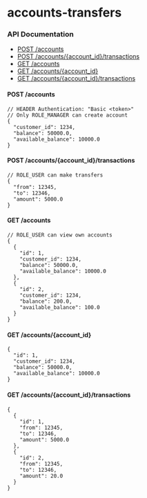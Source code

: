 # accounts-transfers

### API Documentation
* [POST /accounts](https://github.com/CS203-project/accounts-transfers#post-accounts)
* [POST /accounts/{account_id}/transactions](https://github.com/CS203-project/accounts-transfers#post-accountsaccount_idtransactions)
* [GET /accounts](https://github.com/CS203-project/accounts-transfers#get-accounts)
* [GET /accounts/{account_id}](https://github.com/CS203-project/accounts-transfers#get-accountsaccount_id)
* [GET /accounts/{account_id}/transactions](https://github.com/CS203-project/accounts-transfers#get-accountsaccount_idtransactions)

#### POST /accounts
```
// HEADER Authentication: "Basic <token>"
// Only ROLE_MANAGER can create account
{
  "customer_id": 1234,
  "balance": 50000.0,
  "available_balance": 10000.0
}
```
#### POST /accounts/{account_id}/transactions
```
// ROLE_USER can make transfers
{
  "from": 12345,
  "to": 12346,
  "amount": 5000.0
}
```
#### GET /accounts
```
// ROLE_USER can view own accounts
{
  {
    "id": 1,
    "customer_id": 1234,
    "balance": 50000.0,
    "available_balance": 10000.0
  },
  {
    "id": 2,
    "customer_id": 1234,
    "balance": 200.0,
    "available_balance": 100.0
  }
}
```
#### GET /accounts/{account_id}
```
{
  "id": 1,
  "customer_id": 1234,
  "balance": 50000.0,
  "available_balance": 10000.0
}
```
#### GET /accounts/{account_id}/transactions
```
{
  {
    "id": 1,
    "from": 12345,
    "to": 12346,
    "amount": 5000.0
  },
  {
    "id": 2,
    "from": 12345,
    "to": 12346,
    "amount": 20.0
  }
}
```
